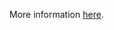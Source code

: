 More information [here](https://docs.bridgecrew.io/docs/ensure-that-s3-bucket-has-cross-region-replication-enabled).
